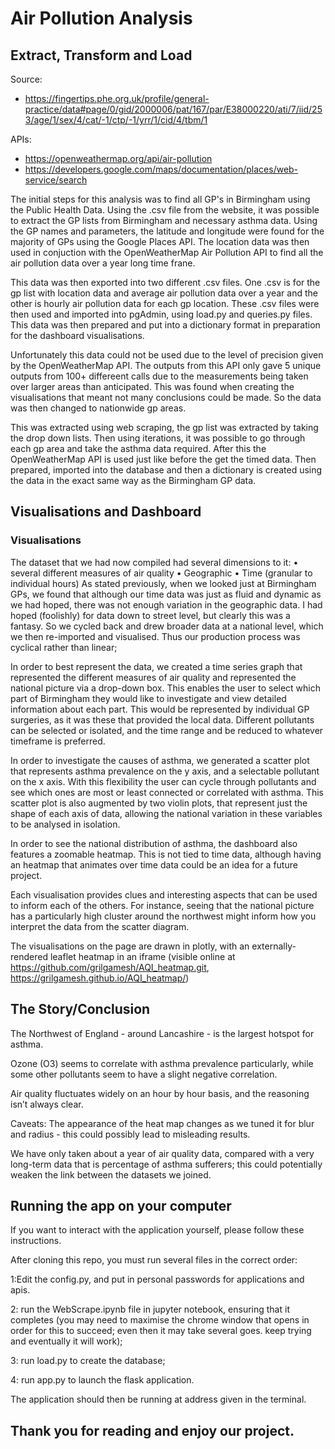 # Air Pollution Analysis

## Extract, Transform and Load

Source:
* https://fingertips.phe.org.uk/profile/general-practice/data#page/0/gid/2000006/pat/167/par/E38000220/ati/7/iid/253/age/1/sex/4/cat/-1/ctp/-1/yrr/1/cid/4/tbm/1

APIs:
* https://openweathermap.org/api/air-pollution
* https://developers.google.com/maps/documentation/places/web-service/search

The initial steps for this analysis was to find all GP's in Birmingham using the Public Health Data. Using the .csv file from the website, it was possible to extract the GP lists from Birmingham and necessary asthma data. Using the GP names and parameters, the latitude and longitude were found for the majority of GPs using the Google Places API. The location data was then used in conjuction with the OpenWeatherMap Air Pollution API to find all the air pollution data over a year long time frane.

This data was then exported into two different .csv files. One .csv is for the gp list with location data and average air pollution data over a year and the other is hourly air pollution data for each gp location. These .csv files were then used and imported into pgAdmin, using load.py and queries.py files. This data was then prepared and put into a dictionary format in preparation for the dashboard visualisations. 

Unfortunately this data could not be used due to the level of precision given by the OpenWeatherMap API. The outputs from this API only gave 5 unique outputs from 100+ differeent calls due to the measurements being taken over larger areas than anticipated. This was found when creating the visualisations that meant not many conclusions could be made. So the data was then changed to nationwide gp areas.

This was extracted using web scraping, the gp list was extracted by taking the drop down lists. Then using iterations, it was possible to go through each gp area and take the asthma data required. After this the OpenWeatherMap API is used just like before the get the timed data. Then prepared, imported into the database and then a dictionary is created using the data in the exact same way as the Birmingham GP data.


## Visualisations and Dashboard
### Visualisations

The dataset that we had now compiled had several dimensions to it:
•	several different measures of air quality
•	Geographic
•	Time (granular to individual hours)
As stated previously, when we looked just at Birmingham GPs, we found that although our time data was just as fluid and dynamic as we had hoped, there was not enough variation in the geographic data. I had hoped (foolishly) for data down to street level, but clearly this was a fantasy. So we cycled back and drew broader data at a national level, which we then re-imported and visualised. Thus our production process was cyclical rather than linear; 

In order to best represent the data, we created a time series graph that represented the different measures of air quality and represented the national picture via a drop-down box. This enables the user to select which part of Birmingham they would like to investigate and view detailed information about each part. This would be represented by individual GP surgeries, as it was these that provided the local data.  Different pollutants can be selected or isolated, and the time range and be reduced to whatever timeframe is preferred.

In order to investigate the causes of asthma, we generated a scatter plot that represents asthma prevalence on the y axis, and a selectable pollutant on the x axis. With this flexibility the user can cycle through pollutants and see which ones are most or least connected or correlated with asthma. This scatter plot is also augmented by two violin plots, that represent just the shape of each axis of data, allowing the national variation in these variables to be analysed in isolation.

In order to see the national distribution of asthma, the dashboard also features a zoomable heatmap. This is not tied to time data, although having an heatmap that animates over time data could be an idea for a future project.

Each visualisation provides clues and interesting aspects that can be used to inform each of the others. For instance, seeing that the national picture has a particularly high cluster around the northwest might inform how you interpret the data from the scatter diagram.

The visualisations on the page are drawn in plotly, with an externally-rendered leaflet heatmap in an iframe (visible online at https://github.com/grilgamesh/AQI_heatmap.git, https://grilgamesh.github.io/AQI_heatmap/)

## The Story/Conclusion
The Northwest of England - around Lancashire - is the largest hotspot for asthma.

Ozone (O3) seems to correlate with asthma prevalence particularly, while some other pollutants seem to have a slight negative correlation.

Air quality fluctuates widely on an hour by hour basis, and the reasoning isn’t always clear.

Caveats:
The appearance of the heat map changes as we tuned it for blur and radius - this could possibly lead to misleading results.

We have only taken about a year of air quality data, compared with a very long-term data that is percentage of asthma sufferers; this could potentially 
weaken the link between the datasets we joined.

## Running the app on your computer

If you want to interact with the application yourself, please follow these instructions.

After cloning this repo, you must run several files in the correct order:

1:Edit the config.py, and put in personal passwords for applications and apis.

2: run the WebScrape.ipynb file in jupyter notebook, ensuring that it completes (you may need to maximise the chrome window that opens in order for this to succeed; even then it may take several goes. keep trying and eventually it will work);

3: run load.py to create the database;

4: run app.py to launch the flask application. 

The application should then be running at address given in the terminal. 


## Thank you for reading and enjoy our project.
